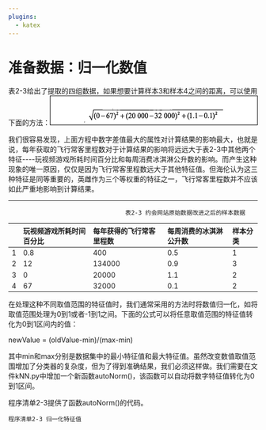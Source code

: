 ```yaml
---
plugins:
  - katex
---
```


# 准备数据：归一化数值

表2-3给出了提取的四组数据，如果想要计算样本3和样本4之间的距离，可以使用下面的方法：![](/assets/计算样本之间的距离.png)

我们很容易发现，上面方程中数字差值最大的属性对计算结果的影响最大，也就是说，每年获取的飞行常客里程数对于计算结果的影响将远远大于表2-3中其他两个特征----玩视频游戏所耗时间百分比和每周消费冰淇淋公升数的影响。而产生这种现象的唯一原因，仅仅是因为飞行常客里程数远大于其他特征值。但海伦认为这三种特征是同等重要的，英雌作为三个等权重的特征之一，飞行常客里程数并不应该如此严重地影响到计算结果。

---

```
                                 表2-3 约会网站原始数据改进之后的样本数据
```

|  | 玩视频游戏所耗时间百分比 | 每年获得的飞行常客里程数 | 每周消费的冰淇淋公升数 | 样本分类 |
| :--- | :--- | :--- | :--- | :--- |
| 1 | 0.8 | 400 | 0.5 | 1 |
| 2 | 12 | 134000 | 0.9 | 3 |
| 3 | 0 | 20000 | 1.1 | 2 |
| 4 | 67 | 32000 | 0.1 | 2 |

在处理这种不同取值范围的特征值时，我们通常采用的方法时将数值归一化，如将取值范围处理为0到1或者-1到1之间。下面的公式可以将任意取值范围的特征值转化为0到1区间内的值：

newValue = \(oldValue-min\)/\(max-min\)

其中min和max分别是数据集中的最小特征值和最大特征值。虽然改变数值取值范围增加了分类器的复杂度，但为了得到准确结果，我们必须这样做。我们需要在文件kNN.py中增加一个新函数autoNorm\(\)，该函数可以自动将数字特征值转化为0到1区间。

程序清单2-3提供了函数autoNorm\(\)的代码。

    程序清单2-3 归一化特征值

